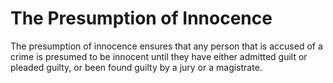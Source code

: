 
# The Presumption of Innocence

The presumption of innocence ensures that any person that is accused of a crime is presumed to be innocent until they have either admitted guilt or pleaded guilty, or been found guilty by a jury or a magistrate.
